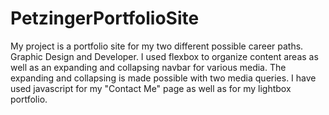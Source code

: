 # PetzingerPortfolioSite

My project is a portfolio site for my two different possible career paths. Graphic Design and Developer. I used flexbox to organize content areas as well as an expanding and collapsing navbar for various media. The expanding and collapsing is made possible with two media queries. I have used javascript for my "Contact Me" page as well as for my lightbox portfolio.